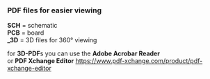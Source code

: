 ### PDF files for easier viewing

**SCH** = schematic  
**PCB** = board  
**_3D** = 3D files for 360° viewing

for **3D-PDF**s you can use the **Adobe Acrobar Reader**  
or **PDF Xchange Editor** https://www.pdf-xchange.com/product/pdf-xchange-editor
